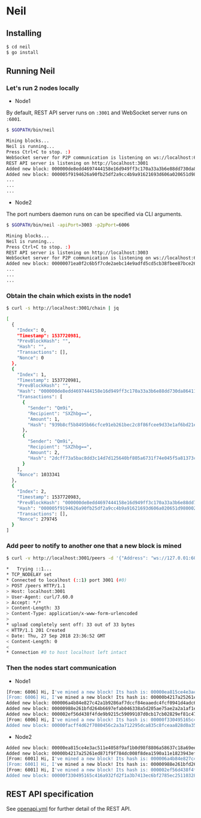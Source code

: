# Neil

## Installing

```bash
$ cd neil
$ go install
```

## Running Neil

### Let's run 2 nodes locally

* Node1

By default, REST API server runs on `:3001` and WebSocket server runs on `:6001`.

```bash
$ $GOPATH/bin/neil

Mining blocks...
Neil is running...
Press Ctrl+C to stop. :)
WebSocket server for P2P communication is listening on ws://localhost:6001
REST API server is listening on http://localhost:3001
Added new block: 000000de8edd4697444158e16d949ff3c170a33a3b6e88dd730da86411cb2114
Added new block: 000005f9194626a90fb25df2a9cc4b9a91621693d606a020651d9800024ac880
...
...
...
```

* Node2

The port numbers daemon runs on can be specified via CLI arguments.

```bash
$ $GOPATH/bin/neil -apiPort=3003 -p2pPort=6006

Mining blocks...
Neil is running...
Press Ctrl+C to stop. :)
REST API server is listening on http://localhost:3003
WebSocket server for P2P communication is listening on ws://localhost:6006
Added new block: 00000071ea0f2c6b5f7cde2aebc14e9adfd5cd5cb38fbee87bce26cfab9f5ae6
...
...
...
```

### Obtain the chain which exists in the node1

```bash
$ curl -s http://localhost:3001/chain | jq

[
  {
    "Index": 0,
    "Timestamp": 1537720981,
    "PrevBlockHash": "",
    "Hash": "",
    "Transactions": [],
    "Nonce": 0
  },
  {
    "Index": 1,
    "Timestamp": 1537720981,
    "PrevBlockHash": "",
    "Hash": "000000de8edd4697444158e16d949ff3c170a33a3b6e88dd730da86411cb2114",
    "Transactions": [
      {
        "Sender": "Qm9i",
        "Recipient": "SXZhbg==",
        "Amount": 1,
        "Hash": "939b8cf5b8495b66cfce91eb261bec2c8f86fcee9d33e1af6bd21ebe43acb1c8"
      },
      {
        "Sender": "Qm9i",
        "Recipient": "SXZhbg==",
        "Amount": 2,
        "Hash": "2dcff73a5bac8dd3c14d7d125640bf805a6731f74e045f5a81373cdd91d4e80e"
      }
    ],
    "Nonce": 1033341
  },
  {
    "Index": 2,
    "Timestamp": 1537720983,
    "PrevBlockHash": "000000de8edd4697444158e16d949ff3c170a33a3b6e88dd730da86411cb2114",
    "Hash": "000005f9194626a90fb25df2a9cc4b9a91621693d606a020651d9800024ac880",
    "Transactions": [],
    "Nonce": 279745
  }
]
```

### Add peer to notify to another one that a new block is mined

```bash
$ curl -v http://localhost:3001/peers -d '{"Address": "ws://127.0.01:6006"}'

*   Trying ::1...
* TCP_NODELAY set
* Connected to localhost (::1) port 3001 (#0)
> POST /peers HTTP/1.1
> Host: localhost:3001
> User-Agent: curl/7.60.0
> Accept: */*
> Content-Length: 33
> Content-Type: application/x-www-form-urlencoded
>
* upload completely sent off: 33 out of 33 bytes
< HTTP/1.1 201 Created
< Date: Thu, 27 Sep 2018 23:36:52 GMT
< Content-Length: 0
<
* Connection #0 to host localhost left intact
```

### Then the nodes start communication

- Node1

```bash
[From: 6006] Hi, I've mined a new block! Its hash is: 00000ea815ce4e3ac511e4058f9af1b0d98f8806a58637c18a69eebf8adc8392
[From: 6006] Hi, I've mined a new block! Its hash is: 00000b4217a25261ed871f9f784dc008f8dea1590a11e1823943ef641c479ca4
Added new block: 000006a4b84e827c42a1b9286af7dccf84eaaedc4fcf0941d4adc681594811cb
Added new block: 00000988e261bfd264b6697efab046338a5d205ae75ae2a2a1af1eb99300cc78
Added new block: 000002ef56d438f4fde9b9215c59099107d0cb17cb02829ef81c47478fca8268
[From: 6006] Hi, I've mined a new block! Its hash is: 00000f330495165c416a932fd2f1a3b7413ec6bf2785ec2511032864ddb20e6d
Added new block: 00000facff4d62f7080456c2a3a712295dca835c8fceaa828d0a35135f5b22b0
```

- Node2

```bash
Added new block: 00000ea815ce4e3ac511e4058f9af1b0d98f8806a58637c18a69eebf8adc8392
Added new block: 00000b4217a25261ed871f9f784dc008f8dea1590a11e1823943ef641c479ca4
[From: 6001] Hi, I've mined a new block! Its hash is: 000006a4b84e827c42a1b9286af7dccf84eaaedc4fcf0941d4adc681594811cb
[From: 6001] Hi, I've mined a new block! Its hash is: 00000988e261bfd264b6697efab046338a5d205ae75ae2a2a1af1eb99300cc78
[From: 6001] Hi, I've mined a new block! Its hash is: 000002ef56d438f4fde9b9215c59099107d0cb17cb02829ef81c47478fca8268
Added new block: 00000f330495165c416a932fd2f1a3b7413ec6bf2785ec2511032864ddb20e6d
```

## REST API specification

See [openapi.yml](https://github.com/ackintosh/neil/blob/master/openapi.yml) for further detail of the REST API.
